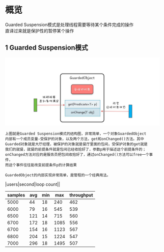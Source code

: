 # 概览

Guarded Suspension模式是处理线程需要等待某个条件完成的操作  
直译过来就是保护性的暂停某个操作

## 1 Guarded Suspension模式

![guarded](images/31Guarded.jpeg)

```
上图就是Guarded Suspension模式的结构图，非常简单，一个对象GuardedObject  
内部有一个成员变量-受保护的对象，以及两个方法，get和onChanged()方法。其中  
Guarded对象就是大厅经理，被保护的对象就是餐厅里面的包间，受保护对象的get就是
我们的就餐，就餐的前提条件就是包间已经收拾好了，参数p用于描述这个前提条件的；
onChanged方法对应的是服务员把包间收拾好了，通过onChanged()方法可以free一个事件，
而这个事件往往能改变前提条件p的计算结果  

GuardedObject的内部实现非常简单，是管程的一个经典用法。
```


|users|second|loop count||

|samples|avg|min|max|throughput|
|--|--|--|--|--|
|5000|44|18|240|462|
|6000|79|16|545|539|
|6500|121|14|715|560|
|6700|172|18|1085|556|
|6700|154|16|1123|567|
|6800|204|15|1224|547|
|7000|296|18|1495|507|